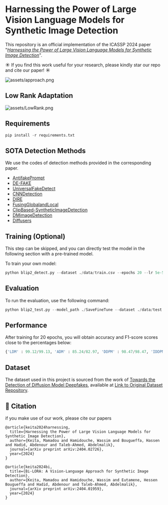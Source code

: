 # Harnessing the Power of Large Vision Language Models for Synthetic Image Detection

This repository is an official implementation of the ICASSP 2024 paper "[*Harnessing the Power of Large Vision Language Models for Synthetic Image Detection*](https://arxiv.org/pdf/2404.02726)".

☀️ If you find this work useful for your research, please kindly star our repo and cite our paper! ☀️

![assets/approach.png](assets/approach.png)

## Low Rank Adaptation

![assets/LowRank.png](assets/lowRank.png)

## Requirements
``` python
pip install -r requirements.txt
```

## SOTA Detection Methods

We use the codes of detection methods provided in the corresponding paper. 

- [AntifakePrompt](https://github.com/nctu-eva-lab/antifakeprompt)
- [DE-FAKE](https://github.com/zeyangsha/De-Fake)
- [UniversalFakeDetect](https://github.com/Yuheng-Li/UniversalFakeDetect)
- [CNNDetection](https://github.com/PeterWang512/CNNDetection)
- [DIRE](https://github.com/ZhendongWang6/DIRE)
- [FusingGlobalandLocal](https://github.com/littlejuyan/FusingGlobalandLocal)
- [ClipBased-SyntheticImageDetection](https://grip-unina.github.io/ClipBased-SyntheticImageDetection/)
- [DMimageDetection](https://github.com/grip-unina/DMimageDetection)
- [Diffusers](https://github.com/davide-coccomini/Detecting-Images-Generated-by-Diffusers)

## Training (Optional)
This step can be skipped, and you can directly test the model in the following section with a pre-trained model.

To train your own model:
```python
python blip2_detect.py --dataset ./data/train.csv --epochs 20 --lr 5e-5 
```
## Evaluation
To run the evaluation, use the following command:
```python
python blip2_test.py --model_path ./SaveFineTune --dataset ./data/test.csv
```
## Performance
After training for 20 epochs, you will obtain accuracy and F1-score scores close to the percentages below:

```python
{'LDM' : 99.12/99.13, 'ADM' : 85.24/82.97, 'DDPM' : 98.47/98.47, 'IDDPM' : 97.02/96.97, 'PNDM' : 99.22/99.23, 'SD v1.4' 77.68/71.79: , 'GLIDE' : 97.09/97.05} 
```
## Dataset

The dataset used in this project is sourced from the work of [Towards the Detection of Diffusion Model Deepfakes](https://arxiv.org/abs/2210.14571), available at [Link to Original Dataset Repository](https://github.com/jonasricker/diffusion-model-deepfake-detection).


## :book: Citation
if you make use of our work, please cite our papers
```
@article{keita2024harnessing,
  title={Harnessing the Power of Large Vision Language Models for Synthetic Image Detection},
  author={Keita, Mamadou and Hamidouche, Wassim and Bougueffa, Hassen and Hadid, Abdenour and Taleb-Ahmed, Abdelmalik},
  journal={arXiv preprint arXiv:2404.02726},
  year={2024}
}
```
```
@article{keita2024bi,
  title={Bi-LORA: A Vision-Language Approach for Synthetic Image Detection},
  author={Keita, Mamadou and Hamidouche, Wassim and Eutamene, Hessen Bougueffa and Hadid, Abdenour and Taleb-Ahmed, Abdelmalik},
  journal={arXiv preprint arXiv:2404.01959},
  year={2024}
}
```
